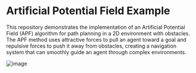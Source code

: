# Artificial Potential Field Example

This repository demonstrates the implementation of an Artificial Potential Field (APF) algorithm for path planning in a 2D environment with obstacles. The APF method uses attractive forces to pull an agent toward a goal and repulsive forces to push it away from obstacles, creating a navigation system that can smoothly guide an agent through complex environments.

![image](https://github.com/user-attachments/assets/4f048e46-8924-4faa-aba0-589f82d56146)
